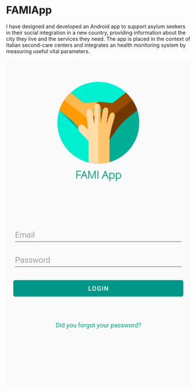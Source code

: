 # FAMIApp
I have designed and developed an Android app to support asylum seekers in their social integration in a new country, providing information about the city they live and the services they need. The app is placed in the context of Italian second-care centers and integrates an health monitoring system by measuring useful vital parameters.

![Login Screenshot](https://github.com/EmGargano/FamiApp/blob/master/Screenshot_1591621072.png)
